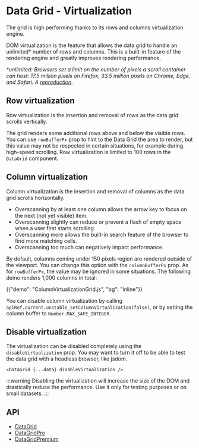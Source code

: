 # Data Grid - Virtualization

<p class="description">The grid is high performing thanks to its rows and columns virtualization engine.</p>

DOM virtualization is the feature that allows the data grid to handle an unlimited\* number of rows and columns.
This is a built-in feature of the rendering engine and greatly improves rendering performance.

_\*unlimited: Browsers set a limit on the number of pixels a scroll container can host: 17.5 million pixels on Firefox, 33.5 million pixels on Chrome, Edge, and Safari. A [reproduction](https://codesandbox.io/s/beautiful-silence-1yifo?file=/src/App.js)._

## Row virtualization [<span class="plan-pro"></span>](/x/introduction/licensing/#pro-plan 'Pro plan')

Row virtualization is the insertion and removal of rows as the data grid scrolls vertically.

The grid renders some additional rows above and below the visible rows. You can use `rowBufferPx` prop to hint to the Data Grid the area to render, but this value may not be respected in certain situations, for example during high-speed scrolling.
Row virtualization is limited to 100 rows in the `DataGrid` component.

## Column virtualization

Column virtualization is the insertion and removal of columns as the data grid scrolls horizontally.

- Overscanning by at least one column allows the arrow key to focus on the next (not yet visible) item.
- Overscanning slightly can reduce or prevent a flash of empty space when a user first starts scrolling.
- Overscanning more allows the built-in search feature of the browser to find more matching cells.
- Overscanning too much can negatively impact performance.

By default, columns coming under 150 pixels region are rendered outside of the viewport. You can change this option with the `columnBufferPx` prop. As for `rowBufferPx`, the value may be ignored in some situations. The following demo renders 1,000 columns in total:

{{"demo": "ColumnVirtualizationGrid.js", "bg": "inline"}}

You can disable column virtualization by calling `apiRef.current.unstable_setColumnVirtualization(false)`, or by setting the column buffer to `Number.MAX_SAFE_INTEGER`.

## Disable virtualization

The virtualization can be disabled completely using the `disableVirtualization` prop.
You may want to turn it off to be able to test the data grid with a headless browser, like jsdom.

```tsx
<DataGrid {...data} disableVirtualization />
```

:::warning
Disabling the virtualization will increase the size of the DOM and drastically reduce the performance.
Use it only for testing purposes or on small datasets.
:::

## API

- [DataGrid](/x/api/data-grid/data-grid/)
- [DataGridPro](/x/api/data-grid/data-grid-pro/)
- [DataGridPremium](/x/api/data-grid/data-grid-premium/)
